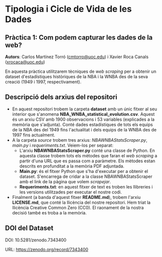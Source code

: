 # Tipologia i Cicle de Vida de les Dades
## Pràctica 1: Com podem capturar les dades de la web?
**Autors**: Carlos Martínez Torró (cmtorro@uoc.edu) i Xavier Roca Canals (xrocaca@uoc.edu)

En aquesta pràctica utilitzarem tècniques de _web scraping_ per a obtenir un dataset d'estadístiques històriques de la NBA i la WNBA des de la seva creació (1949 i 1997, respectivament).

## Descripció dels arxius del repositori
* En aquest repositori trobem la carpeta **dataset** amb un únic fitxer al seu interior que s'anomena **NBA_WNBA_statistical_evolution.csv**. Aquest és un arxiu CSV amb 1900 observacions i 53 variables (explicades a la memòria que s'adjunta). Conté dades estadístiques de tots els equips de la NBA des del 1949 fins l'actualitat i dels equips de la WNBA des de 1997 fins actualment. 
* A la carpeta _source_ trobem tres arxius: _NBAWNBAStatsScraper.py_, _main.py_ i _requeriments.txt_. Veiem-los per separat:
  * L'arxiu **NBAWNBAStatsScraper.py** conté una classe de Python. En aquesta classe trobem tots els mètodes que faran el _web scraping_ a partir d'una URL que es passa com a paràmetre. Els mètodes estan descrits en profunditat a la memòria PDF adjuntada.
  * **Main.py**: és el fitxer Python que s'ha d'executar per a obtenir el dataset. S'encarrega de cridar a la classe NBAWNBAStatsScraper amb el link de la pàgina que volem _scrapejar_. 
  * **Requeriments.txt**: en aquest fitxer de text es troben les llibreries i les versions utilitzades per executar el nostre codi. 
* Finalment (a banda d'aquest fitxer **README.md**), trobem l'arxiu **LICENSE.md**, que conté la llicència del nostre repositori. Hem triat la llicència Creative Common Zero (CC0). El raonament de la nostra decisió també es troba a la memòria. 

## DOI del Dataset
DOI: 10.5281/zenodo.7343400

URL: https://zenodo.org/record/7343400


